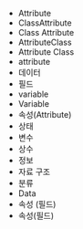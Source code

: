 - Attribute
- ClassAttribute
- Class Attribute
- AttributeClass
- Attribute Class
- attribute
- 데이터
- 필드
- variable
- Variable
- 속성(Attribute)
- 상태
- 변수
- 상수
- 정보
- 자료 구조
- 분류
- Data
- 속성 (필드)
- 속성(필드)